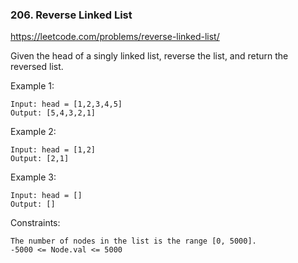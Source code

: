 ### 206. Reverse Linked List

https://leetcode.com/problems/reverse-linked-list/

Given the head of a singly linked list, reverse the list, and return the reversed list.

Example 1:


    Input: head = [1,2,3,4,5]
    Output: [5,4,3,2,1]
Example 2:


    Input: head = [1,2]
    Output: [2,1]
Example 3:

    Input: head = []
    Output: []


Constraints:

    The number of nodes in the list is the range [0, 5000].
    -5000 <= Node.val <= 5000